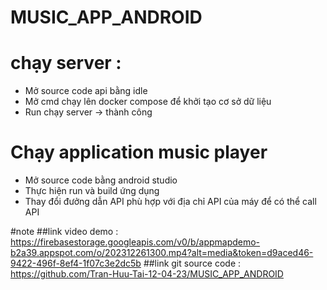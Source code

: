 # MUSIC_APP_ANDROID
# chạy server :

-   Mở source code api bằng idle
-   Mở cmd chạy lên docker compose để khởi tạo cơ sở dữ liệu
-   Run chạy server -> thành công

# Chạy application music player

-   Mở source code bằng android studio
-   Thực hiện run và build ứng dụng
-   Thay đổi đưởng dẫn API phù hợp với địa chỉ API của máy để có thể call API

#note
##link video demo : https://firebasestorage.googleapis.com/v0/b/appmapdemo-b2a39.appspot.com/o/202312261300.mp4?alt=media&token=d9aced46-9422-496f-8ef4-1f07c3e2dc5b
##link git source code : https://github.com/Tran-Huu-Tai-12-04-23/MUSIC_APP_ANDROID

